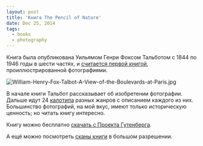 ```yaml
---
layout: post
title: 'Книга The Pencil of Nature'
date: Dec 25, 2014
tags:
  - books
  - photography
---
```


Книга была опубликована Уильямом Генри Фоксом Тальботом с 1844 по 1946 годы в шести частях, и [считается первой книгой](http://en.wikipedia.org/wiki/The_Pencil_of_Nature), проиллюстрированной фотографиями.

![William-Henry-Fox-Talbot-A-View-of-the-Boulevards-at-Paris.jpg](upload://William-Henry-Fox-Talbot-A-View-of-the-Boulevards-at-Paris.jpg)

В начале книги Тальбот рассказывает об изобретении фотографии. Дальше идут 24 [калотипа](http://en.wikipedia.org/wiki/Calotype) разных жанров с описанием каждого из них. Большинство фотографий, на мой вкус, имеют только историческую ценность; но читать книгу интересно.

Книгу можно бесплатно [скачать с Проекта Гутенберга](http://www.gutenberg.org/ebooks/33447).

А ещё можно посмотреть [сканы книги](http://www.metmuseum.org/collection/the-collection-online/search/267022) в большом разрешении.
